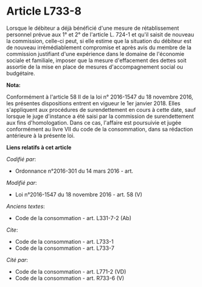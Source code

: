 # Article L733-8

Lorsque le débiteur a déjà bénéficié d'une mesure de rétablissement personnel prévue aux 1° et 2° de l'article L. 724-1 et
qu'il saisit de nouveau la commission, celle-ci peut, si elle estime que la situation du débiteur est de nouveau
irrémédiablement compromise et après avis du membre de la commission justifiant d'une expérience dans le domaine de
l'économie sociale et familiale, imposer que la mesure d'effacement des dettes soit assortie de la mise en place de mesures
d'accompagnement social ou budgétaire.

**Nota:**

Conformément à l'article 58 II de la loi n° 2016-1547 du 18 novembre 2016, les présentes dispositions entrent en vigueur le
1er janvier 2018. Elles s'appliquent aux procédures de surendettement en cours à cette date, sauf lorsque le juge d'instance
a été saisi par la commission de surendettement aux fins d'homologation. Dans ce cas, l'affaire est poursuivie et jugée
conformément au livre VII du code de la consommation, dans sa rédaction antérieure à la présente loi.

**Liens relatifs à cet article**

_Codifié par_:

  - Ordonnance n°2016-301 du 14 mars 2016 - art.

_Modifié par_:

  - Loi n°2016-1547 du 18 novembre 2016 - art. 58 (V)

_Anciens textes_:

  - Code de la consommation - art. L331-7-2 (Ab)

_Cite_:

  - Code de la consommation - art. L733-1
  - Code de la consommation - art. L733-7

_Cité par_:

  - Code de la consommation - art. L771-2 (VD)
  - Code de la consommation - art. R733-6 (V)
